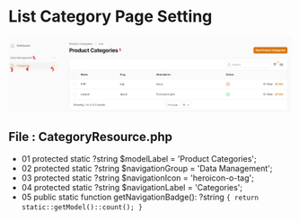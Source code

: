 # List Category Page Setting 

![Category Page](images/list_category_page.png)

## File : CategoryResource.php

- 01 protected static ?string $modelLabel = 'Product Categories';
- 02 protected static ?string $navigationGroup = 'Data Management';
- 03 protected static ?string $navigationIcon = 'heroicon-o-tag';
- 04 protected static ?string $navigationLabel = 'Categories';
- 05  public static function getNavigationBadge(): ?string
   ` {
        return static::getModel()::count();
    } `

